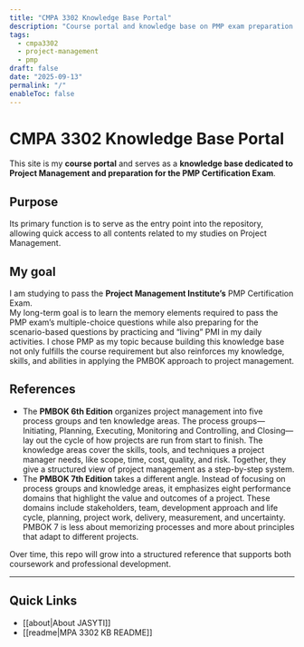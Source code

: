 ```yaml
---
title: "CMPA 3302 Knowledge Base Portal"
description: "Course portal and knowledge base on PMP exam preparation."
tags:
  - cmpa3302
  - project-management
  - pmp
draft: false
date: "2025-09-13"
permalink: "/"
enableToc: false
---
```

# CMPA 3302 Knowledge Base Portal

This site is my **course portal** and serves as a **knowledge base dedicated to Project Management and preparation for the PMP Certification Exam**.  

## Purpose
Its primary function is to serve as the entry point into the repository, allowing quick access to all contents related to my studies on Project Management.

## My goal
I am studying to pass the **Project Management Institute’s** PMP Certification Exam.  
My long-term goal is to learn the memory elements required to pass the PMP exam’s multiple-choice questions while also preparing for the scenario-based questions by practicing and “living” PMI in my daily activities. I chose PMP as my topic because building this knowledge base not only fulfills the course requirement but also reinforces my knowledge, skills, and abilities in applying the PMBOK approach to project management.

## References
- The **PMBOK 6th Edition** organizes project management into five process groups and ten knowledge areas. The process groups—Initiating, Planning, Executing, Monitoring and Controlling, and Closing—lay out the cycle of how projects are run from start to finish. The knowledge areas cover the skills, tools, and techniques a project manager needs, like scope, time, cost, quality, and risk. Together, they give a structured view of project management as a step-by-step system.  
- The **PMBOK 7th Edition** takes a different angle. Instead of focusing on process groups and knowledge areas, it emphasizes eight performance domains that highlight the value and outcomes of a project. These domains include stakeholders, team, development approach and life cycle, planning, project work, delivery, measurement, and uncertainty. PMBOK 7 is less about memorizing processes and more about principles that adapt to different projects.

Over time, this repo will grow into a structured reference that supports both coursework and professional development.

---
## Quick Links
- [[about|About JASYTI]]
- [[readme|MPA 3302 KB README]]
